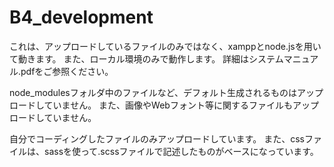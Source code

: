 # B4_development

これは、アップロードしているファイルのみではなく、xamppとnode.jsを用いて動きます。
また、ローカル環境のみで動作します。
詳細はシステムマニュアル.pdfをご参照ください。

node_modulesフォルダ中のファイルなど、デフォルト生成されるものはアップロードしていません。
また、画像やWebフォント等に関するファイルもアップロードしていません。

自分でコーディングしたファイルのみアップロードしています。
また、cssファイルは、sassを使って.scssファイルで記述したものがベースになっています。
